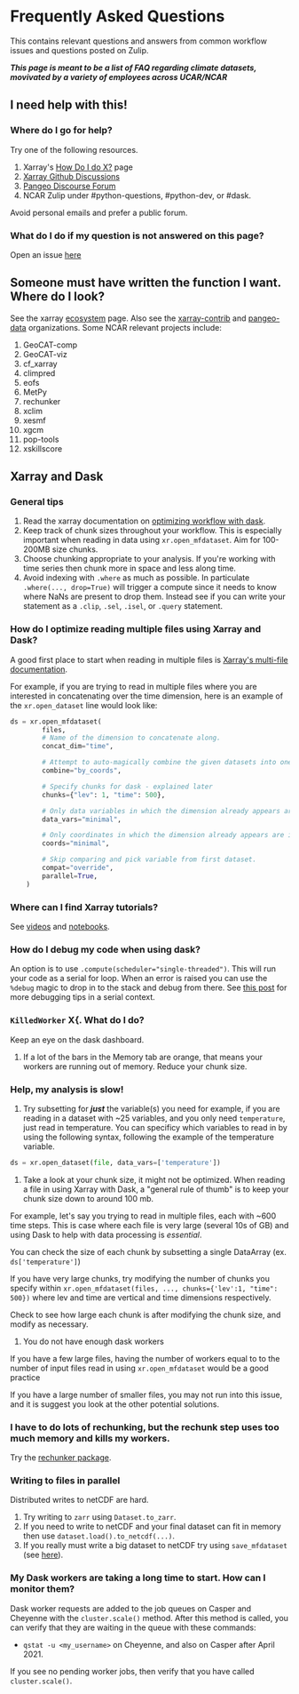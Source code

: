 # Frequently Asked Questions
This contains relevant questions and answers from common workflow issues and questions posted on Zulip.

***This page is meant to be a list of FAQ regarding climate datasets, movivated by a variety of employees across UCAR/NCAR***

## I need help with this!

### Where do I go for help?

Try one of the following resources.
1. Xarray's [How Do I do X?](https://xarray.pydata.org/en/stable/howdoi.html) page
1. [Xarray Github Discussions](https://github.com/pydata/xarray/discussions)
1. [Pangeo Discourse Forum](https://discourse.pangeo.org)
1. NCAR Zulip under #python-questions, #python-dev, or #dask.

Avoid personal emails and prefer a public forum.

### What do I do if my question is not answered on this page?

Open an issue [here](https://github.com/NCAR/esds/issues)

## Someone must have written the function I want. Where do I look?

See the xarray [ecosystem](https://xarray.pydata.org/en/latest/ecosystem.html) page. Also see the [xarray-contrib](https://github.com/xarray-contrib/) and [pangeo-data](https://github.com/pangeo-data) organizations. Some NCAR relevant projects include:
1. GeoCAT-comp
1. GeoCAT-viz
1. cf_xarray
1. climpred
1. eofs
1. MetPy
1. rechunker
1. xclim
1. xesmf
1. xgcm
1. pop-tools
1. xskillscore

## Xarray and Dask

### General tips

1. Read the xarray documentation on [optimizing workflow with dask](https://xarray.pydata.org/en/stable/dask.html#optimization-tips).
1. Keep track of chunk sizes throughout your workflow. This is especially important when reading in data using `xr.open_mfdataset`. Aim for 100-200MB size
   chunks.
1. Choose chunking appropriate to your analysis. If you're working with time series then chunk more in space and less along time.
1. Avoid indexing with `.where` as much as possible. In particulate `.where(..., drop=True)` will trigger a compute since it needs
   to know where NaNs are present to drop them. Instead see if you can write your statement as a `.clip`,  `.sel`, `.isel`, or
   `.query` statement.

### How do I optimize reading multiple files using Xarray and Dask?

A good first place to start when reading in multiple files is [Xarray's multi-file documentation](https://xarray.pydata.org/en/stable/io.html#reading-multi-file-datasets).

For example, if you are trying to read in multiple files where you are interested in concatenating over the time dimension, here is an example of the `xr.open_dataset` line would look like:

```python
ds = xr.open_mfdataset(
        files,
        # Name of the dimension to concatenate along.
        concat_dim="time",

        # Attempt to auto-magically combine the given datasets into one by using dimension coordinates.
        combine="by_coords",

        # Specify chunks for dask - explained later
        chunks={"lev": 1, "time": 500},

        # Only data variables in which the dimension already appears are included.
        data_vars="minimal",

        # Only coordinates in which the dimension already appears are included.
        coords="minimal",

        # Skip comparing and pick variable from first dataset.
        compat="override",
        parallel=True,
    )
```

### Where can I find Xarray tutorials?

See [videos](https://xarray.pydata.org/en/latest/tutorials-and-videos.html) and [notebooks](https://xarray-contrib.github.io/xarray-tutorial/).

### How do I debug my code when using dask?

An option is to use `.compute(scheduler="single-threaded")`. This will run your code as a serial for loop. When an error is raised you can use the `%debug`
magic to drop in to the stack and debug from there. See [this post](https://cherian.net/posts/python-debugging.html) for more debugging tips
in a serial context.

### `KilledWorker` X{. What do I do?

Keep an eye on the dask dashboard.
1. If a lot of the bars in the Memory tab are orange, that means your workers are running out of memory. Reduce your chunk size.

### Help, my analysis is slow!

1. Try subsetting for ***just*** the variable(s) you need for example, if you are reading in a dataset with ~25 variables, and you only need `temperature`, just read in temperature. You can specificy which variables to read in by using the following syntax, following the example of the temperature variable.

```python
ds = xr.open_dataset(file, data_vars=['temperature'])
```

1. Take a look at your chunk size, it might not be optimized. When reading a file in using Xarray with Dask, a "general rule of thumb" is to keep your chunk size down to around 100 mb.

For example, let's say you trying to read in multiple files, each with ~600 time steps. This is case where each file is very large (several 10s of GB) and using Dask to help with data processing is *essential*.

You can check the size of each chunk by subsetting a single DataArray (ex. `ds['temperature']`)

If you have very large chunks, try modifying the number of chunks you specify within  `xr.open_mfdataset(files, ..., chunks={'lev':1, "time": 500})` where lev and time are vertical and time dimensions respectively.

Check to see how large each chunk is after modifying the chunk size, and modify as necessary.

1. You do not have enough dask workers

If you have a few large files, having the number of workers equal to to the number of input files read in using `xr.open_mfdataset` would be a good practice

If you have a large number of smaller files, you may not run into this issue, and it is suggest you look at the other potential solutions.

### I have to do lots of rechunking, but the rechunk step uses too much memory and kills my workers.

Try the [rechunker package](https://github.com/pangeo-data/rechunker).

### Writing to files in parallel

Distributed writes to netCDF are hard.

1. Try writing to `zarr` using `Dataset.to_zarr`.
1. If you need to write to netCDF and your final dataset can fit in memory then use `dataset.load().to_netcdf(...)`.
1. If you really must write a big dataset to netCDF try using `save_mfdataset` (see [here](https://ncar.github.io/xdev/posts/writing-multiple-netcdf-files-in-parallel-with-xarray-and-dask/)). 

### My Dask workers are taking a long time to start.   How can I monitor them?

Dask worker requests are added to the job queues on Casper and Cheyenne with the `cluster.scale()` method.   After this method is called, you can verify that they are waiting in the queue with these commands:
*  `qstat -u <my_username>` on Cheyenne, and also on Casper after April 2021.

If you see no pending worker jobs, then verify that you have called `cluster.scale()`.

